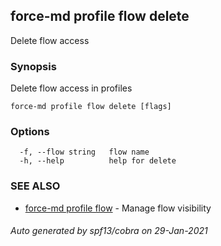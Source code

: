 ## force-md profile flow delete

Delete flow access

### Synopsis

Delete flow access in profiles

```
force-md profile flow delete [flags]
```

### Options

```
  -f, --flow string   flow name
  -h, --help          help for delete
```

### SEE ALSO

* [force-md profile flow](force-md_profile_flow.md)	 - Manage flow visibility

###### Auto generated by spf13/cobra on 29-Jan-2021
